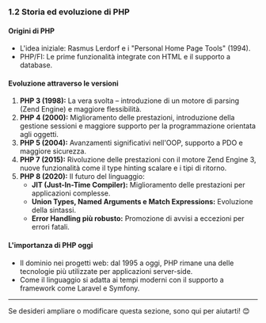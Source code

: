 ### **1.2 Storia ed evoluzione di PHP**

#### **Origini di PHP**
- L'idea iniziale: Rasmus Lerdorf e i "Personal Home Page Tools" (1994).
- PHP/FI: Le prime funzionalità integrate con HTML e il supporto a database.

#### **Evoluzione attraverso le versioni**
1. **PHP 3 (1998):** La vera svolta – introduzione di un motore di parsing (Zend Engine) e maggiore flessibilità.
2. **PHP 4 (2000):** Miglioramento delle prestazioni, introduzione della gestione sessioni e maggiore supporto per la programmazione orientata agli oggetti.
3. **PHP 5 (2004):** Avanzamenti significativi nell'OOP, supporto a PDO e maggiore sicurezza.
4. **PHP 7 (2015):** Rivoluzione delle prestazioni con il motore Zend Engine 3, nuove funzionalità come il type hinting scalare e i tipi di ritorno.
5. **PHP 8 (2020):** Il futuro del linguaggio:
   - **JIT (Just-In-Time Compiler):** Miglioramento delle prestazioni per applicazioni complesse.
   - **Union Types, Named Arguments e Match Expressions:** Evoluzione della sintassi.
   - **Error Handling più robusto:** Promozione di avvisi a eccezioni per errori fatali.

#### **L'importanza di PHP oggi**
- Il dominio nei progetti web: dal 1995 a oggi, PHP rimane una delle tecnologie più utilizzate per applicazioni server-side.
- Come il linguaggio si adatta ai tempi moderni con il supporto a framework come Laravel e Symfony.

---

Se desideri ampliare o modificare questa sezione, sono qui per aiutarti! 😊